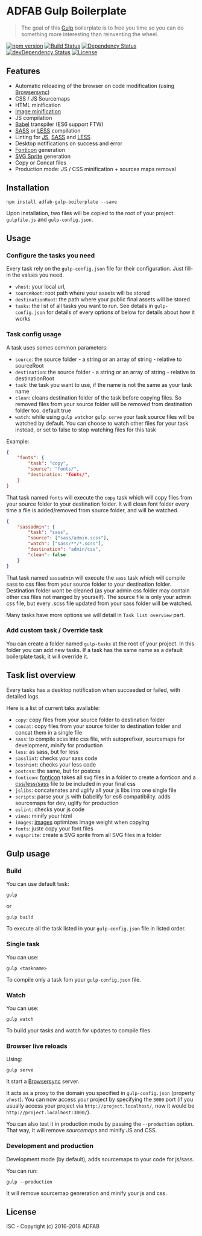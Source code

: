 # ADFAB Gulp Boilerplate

> The goal of this [Gulp](http://gulpjs.com/) boilerplate is to free you time so you can do something more interesting than reinventing the wheel.

[![npm version](https://badge.fury.io/js/adfab-gulp-boilerplate.svg)](http://badge.fury.io/js/adfab-gulp-boilerplate)
[![Build Status](https://travis-ci.org/AdFabConnect/adfab-gulp-boilerplate.svg?branch=master)](https://travis-ci.org/AdFabConnect/adfab-gulp-boilerplate)
[![Dependency Status](https://david-dm.org/AdFabConnect/adfab-gulp-boilerplate.svg?theme=shields.io)](https://david-dm.org/AdFabConnect/adfab-gulp-boilerplate)
[![devDependency Status](https://david-dm.org/AdFabConnect/adfab-gulp-boilerplate/dev-status.svg?theme=shields.io)](https://david-dm.org/AdFabConnect/adfab-gulp-boilerplate#info=devDependencies)
[![License](https://img.shields.io/badge/license-ISC-blue.svg)](https://raw.githubusercontent.com/AdFabConnect/adfab-gulp-boilerplate/master/LICENSE)

## Features

* Automatic reloading of the browser on code modification (using [Browsersync](https://www.browsersync.io/))
* CSS / JS Sourcemaps
* HTML minification
* [Image minification](https://www.npmjs.com/package/gulp-imagemin)
* JS compilation
* [Babel](https://babeljs.io/) transpiler (ES6 support FTW)
* [SASS](http://sass-lang.com/) or [LESS](http://lesscss.org/) compilation
* Linting for [JS](https://www.npmjs.com/package/gulp-eslint), [SASS](https://www.npmjs.com/package/gulp-sass-lint) and [LESS](https://www.npmjs.com/package/gulp-lesshint)
* Desktop notifications on success and error
* [Fonticon](gulp-iconfont) generation
* [SVG Sprite](gulp-svgstore) generation
* Copy or Concat files
* Production mode: JS / CSS minification + sources maps removal

## Installation

```shell
npm install adfab-gulp-boilerplate --save
```

Upon installation, two files will be copied to the root of your project: `gulpfile.js` and `gulp-config.json`.

## Usage

### Configure the tasks you need

Every task rely on the `gulp-config.json` file for their configuration. Just fill-in the values you need.
* `vhost`: your local url,
* `sourceRoot`: root path where your assets will be stored
* `destinationRoot`: the path where your public final assets will be stored
* `tasks`: the list of all tasks you want to run. See details in `gulp-config.json` for details of every options of below for details about how it works 
 
### Task config usage

A task uses somes common parameters:
* `source`: the source folder - a string or an array of string - relative to sourceRoot
* `destination`: the source folder - a string or an array of string - relative to destinationRoot
* `task`: the task you want to use, if the name is not the same as your task name
* `clean`: cleans destination folder of the task before copying files. So removed files from your source folder will be removed from destination folder too. default true
* `watch`: while using `gulp watch`or `gulp serve` your task source files will be watched by default. You can choose to watch other files for your task instead, or set to false to stop watching files for this task

Example:
```json
{
    "fonts": {
        "task": "copy",
        "source": "fonts/",
        "destination: "fonts/",
    }
}
```

That task named `fonts` will execute the `copy` task which will copy files from your source folder to your destination folder. It will clean font folder every time a file is added/removed from source folder, and will be watched.

```json
{
    "sassadmin": {
        "task": "sass",
        "source": ["sass/admin.scss"],
        "watch": ["sass/**/*.scss"],
        "destination": "admin/css",
        "clean": false
    }
}
```
That task named `sassadmin` will execute the `sass` task which will compile sass to css files from your source folder to your destination folder.
Destination folder wont be cleaned (as your admin css folder may contain other css files not manged by yourself).
The source file is only your admin css file, but every .scss file updated from your sass folder will be watched.

Many tasks have more options we will detail in `Task list overview` part.

### Add custom task / Override task

You can create a folder named `gulp-tasks` at the root of your project.
In this folder you can add new tasks. If a task has the same name as a default boilerplate task, it will override it.


## Task list overview

Every tasks has a desktop notification when succeeded or failed, with detailed logs.

Here is a list of current taks available:
* `copy`: copy files from your source folder to destination folder
* `concat`: copy files from your source folder to destination folder and concat them in a single file
* `sass`: to compile scss into css file, with autoprefixer, sourcemaps for development, minify for production
* `less`: as sass, but for less
* `sasslint`: checks your sass code
* `lesshint`: checks your less code
* `postcss`: the same, but for postcss
* `fonticon`: [fonticon](https://www.npmjs.com/package/gulp-iconfont) takes all svg files in a folder to create a fonticon and a [css/less/sass](https://www.npmjs.com/package/gulp-iconfont-css) file to be included in your final css
* `jslibs`: concatenates and uglify all your js libs into one single file
* `scripts`: parse your js with babelify for es6 compatibility. adds sourcemaps for dev, uglify for production
* `eslint`: checks your js code
* `views`: minify your html
* `images`: [images](https://www.npmjs.com/package/gulp-imagemin) optimizes image weight when copying
* `fonts`: juste copy your font files
* `svgsprite`: create a SVG sprite from all SVG files in a folder

## Gulp usage

### Build

You can use default task:

```shell
gulp
```

or 

```shell
gulp build
```

To execute all the task listed in your `gulp-config.json` file in listed order.

### Single task

You can use:

```shell
gulp <taskname>
```

To compile only a task fom your `gulp-config.json` file.

### Watch

You can use:

```shell
gulp watch
```

To build your tasks and watch for updates to compile files

### Browser live reloads

Using:

```shell
gulp serve
```

It start a [Browsersync](https://www.browsersync.io/) server.

It acts as a proxy to the domain you specified in `gulp-config.json` (property `vhost`). You can now access your project by specifying the `3000` port (if you usually access your project via `http://project.localhost/`, now it would be `http://project.localhost:3000/`).

You can also test it in production mode by passing the `--production` option. That way, it will remove *sourcemaps* and minify JS and CSS.

### Development and production

Development mode (by default), adds sourcemaps to your code for js/sass.

You can run:
 
```shell
gulp --production
```

It will remove sourcemap genreration and minify your js and css.

## License

ISC - Copyright (c) 2016-2018 ADFAB
